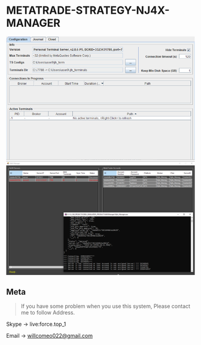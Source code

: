 # METATRADE-STRATEGY-NJ4X-MANAGER
![](NJ4X.png)
![](NJ4XManager.png)
## Meta

> If you have some problem when you use this system, Please contact me to follow Address.

Skype -> live:force.top_1

Email -> willcomeo022@gmail.com
